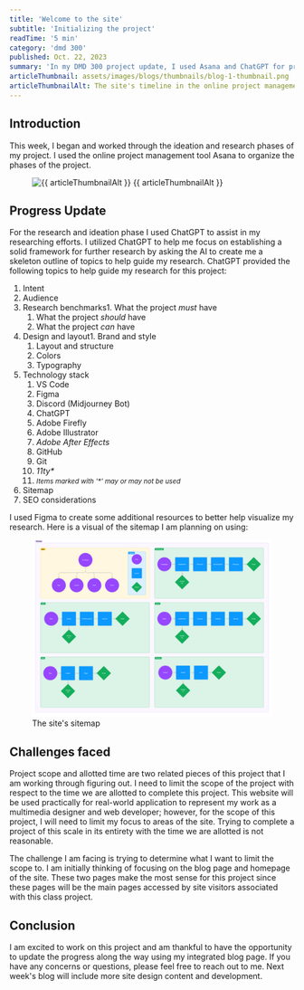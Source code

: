 ```yaml
---
title: 'Welcome to the site'
subtitle: 'Initializing the project'
readTime: '5 min'
category: 'dmd 300'
published: Oct. 22, 2023
summary: 'In my DMD 300 project update, I used Asana and ChatGPT for project management, focusing on the blog page and homepage.'
articleThumbnail: assets/images/blogs/thumbnails/blog-1-thumbnail.png
articleThumbnailAlt: The site's timeline in the online project management tool Asana.
---
```



## Introduction

This week, I began and worked through the ideation and research phases of my project. I used the online project management tool Asana to organize the phases of the project.

<figure class="articleFigure" id="articleFigure-1"><img class="-img-shadow-rg" src="{{ articleThumbnail }}" alt="{{ articleThumbnailAlt }}">
<label class="-sm-em" for="articleFigure-1">{{ articleThumbnailAlt }}</label>
</figure>


## Progress Update

For the research and ideation phase I used <a class="__inline-link --cursor-expand-outer"><span>ChatGPT</span></a> to assist in my researching efforts. I utilized ChatGPT to help me focus on establishing a solid framework for further research by asking the AI to create me a skeleton outline of topics to help guide my research. ChatGPT provided the following topics to help guide my research for this project:

1.  Intent
2.  Audience
3.  Research benchmarks1.  What the project _must_ have
    1.  What the project _should_ have
    2.  What the project _can_ have
4.  Design and layout1.  Brand and style
    1.  Layout and structure
    2.  Colors
    3.  Typography
5.  Technology stack
    1.  VS Code
    2.  Figma
    3.  Discord (Midjourney Bot)
    4.  ChatGPT
    5.  Adobe Firefly
    6.  Adobe Illustrator
    7.  _Adobe After Effects_
    8.  GitHub
    9.  Git
    10. _11ty\*_
    11. <small>_Items marked with '\*' may or may not be used_</small>
1.  Sitemap
2.  SEO considerations

I used Figma to create some additional resources to better help visualize my research. Here is a visual of the sitemap I am planning on using:

<figure class="articleFigure" id="articleFigure-2"><img class="-img-shadow-rg" src="/assets/images/blogs/blog-1/Sitemap.png" alt="The site's sitemap">
<label class="-sm-em" for="articleFigure-2">The site's sitemap</label>
</figure>

## Challenges faced

Project scope and allotted time are two related pieces of this project that I am working through figuring out. I need to limit the scope of the project with respect to the time we are allotted to complete this project. This website will be used practically for real-world application to represent my work as a multimedia designer and web developer; however, for the scope of this project, I will need to limit my focus to areas of the site. Trying to complete a project of this scale in its entirety with the time we are allotted is not reasonable.

The challenge I am facing is trying to determine what I want to limit the scope to. I am initially thinking of focusing on the blog page and homepage of the site. These two pages make the most sense for this project since these pages will be the main pages accessed by site visitors associated with this class project.

## Conclusion

I am excited to work on this project and am thankful to have the opportunity to update the progress along the way using my integrated blog page. If you have any concerns or questions, please feel free to <a class="__inline-link"><span>reach out to me</span></a>. Next week's blog will include more site design content and development.